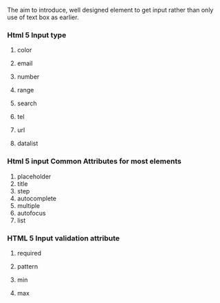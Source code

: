 The aim to introduce, well designed element to get input rather than only use of text box as earlier.

### Html 5 Input type

1. color

2. email

3. number

4. range

5. search

6. tel

7. url

8. datalist


### Html 5 input Common Attributes for most elements

1. placeholder
2. title
3. step
4. autocomplete
5. multiple
6. autofocus
7. list

### HTML 5 Input validation attribute

1. required

2. pattern
3. min
4. max

